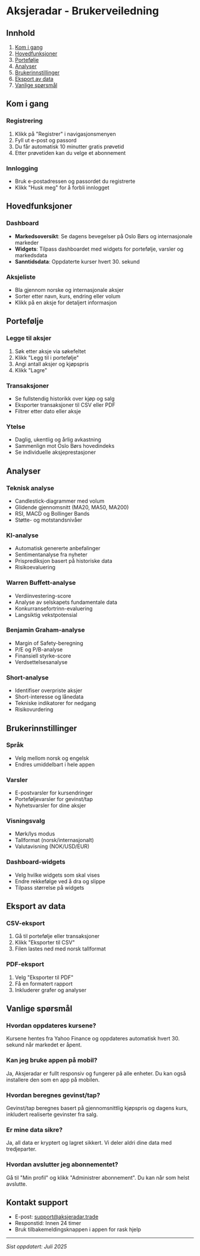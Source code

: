 # Aksjeradar - Brukerveiledning

## Innhold
1. [Kom i gang](#kom-i-gang)
2. [Hovedfunksjoner](#hovedfunksjoner)
3. [Portefølje](#portefølje)
4. [Analyser](#analyser)
5. [Brukerinnstillinger](#brukerinnstillinger)
6. [Eksport av data](#eksport-av-data)
7. [Vanlige spørsmål](#vanlige-spørsmål)

## Kom i gang

### Registrering
1. Klikk på "Registrer" i navigasjonsmenyen
2. Fyll ut e-post og passord
3. Du får automatisk 10 minutter gratis prøvetid
4. Etter prøvetiden kan du velge et abonnement

### Innlogging
- Bruk e-postadressen og passordet du registrerte
- Klikk "Husk meg" for å forbli innlogget

## Hovedfunksjoner

### Dashboard
- **Markedsoversikt**: Se dagens bevegelser på Oslo Børs og internasjonale markeder
- **Widgets**: Tilpass dashboardet med widgets for portefølje, varsler og markedsdata
- **Sanntidsdata**: Oppdaterte kurser hvert 30. sekund

### Aksjeliste
- Bla gjennom norske og internasjonale aksjer
- Sorter etter navn, kurs, endring eller volum
- Klikk på en aksje for detaljert informasjon

## Portefølje

### Legge til aksjer
1. Søk etter aksje via søkefeltet
2. Klikk "Legg til i portefølje"
3. Angi antall aksjer og kjøpspris
4. Klikk "Lagre"

### Transaksjoner
- Se fullstendig historikk over kjøp og salg
- Eksporter transaksjoner til CSV eller PDF
- Filtrer etter dato eller aksje

### Ytelse
- Daglig, ukentlig og årlig avkastning
- Sammenlign mot Oslo Børs hovedindeks
- Se individuelle aksjeprestasjoner

## Analyser

### Teknisk analyse
- Candlestick-diagrammer med volum
- Glidende gjennomsnitt (MA20, MA50, MA200)
- RSI, MACD og Bollinger Bands
- Støtte- og motstandsnivåer

### KI-analyse
- Automatisk genererte anbefalinger
- Sentimentanalyse fra nyheter
- Prisprediksjon basert på historiske data
- Risikoevaluering

### Warren Buffett-analyse
- Verdiinvestering-score
- Analyse av selskapets fundamentale data
- Konkurransefortrinn-evaluering
- Langsiktig vekstpotensial

### Benjamin Graham-analyse
- Margin of Safety-beregning
- P/E og P/B-analyse
- Finansiell styrke-score
- Verdsettelsesanalyse

### Short-analyse
- Identifiser overpriste aksjer
- Short-interesse og lånedata
- Tekniske indikatorer for nedgang
- Risikovurdering

## Brukerinnstillinger

### Språk
- Velg mellom norsk og engelsk
- Endres umiddelbart i hele appen

### Varsler
- E-postvarsler for kursendringer
- Porteføljevarsler for gevinst/tap
- Nyhetsvarsler for dine aksjer

### Visningsvalg
- Mørk/lys modus
- Tallformat (norsk/internasjonalt)
- Valutavisning (NOK/USD/EUR)

### Dashboard-widgets
- Velg hvilke widgets som skal vises
- Endre rekkefølge ved å dra og slippe
- Tilpass størrelse på widgets

## Eksport av data

### CSV-eksport
1. Gå til portefølje eller transaksjoner
2. Klikk "Eksporter til CSV"
3. Filen lastes ned med norsk tallformat

### PDF-eksport
1. Velg "Eksporter til PDF"
2. Få en formatert rapport
3. Inkluderer grafer og analyser

## Vanlige spørsmål

### Hvordan oppdateres kursene?
Kursene hentes fra Yahoo Finance og oppdateres automatisk hvert 30. sekund når markedet er åpent.

### Kan jeg bruke appen på mobil?
Ja, Aksjeradar er fullt responsiv og fungerer på alle enheter. Du kan også installere den som en app på mobilen.

### Hvordan beregnes gevinst/tap?
Gevinst/tap beregnes basert på gjennomsnittlig kjøpspris og dagens kurs, inkludert realiserte gevinster fra salg.

### Er mine data sikre?
Ja, all data er kryptert og lagret sikkert. Vi deler aldri dine data med tredjeparter.

### Hvordan avslutter jeg abonnementet?
Gå til "Min profil" og klikk "Administrer abonnement". Du kan når som helst avslutte.

## Kontakt support
- E-post: support@aksjeradar.trade
- Responstid: Innen 24 timer
- Bruk tilbakemeldingsknappen i appen for rask hjelp

---
*Sist oppdatert: Juli 2025*
